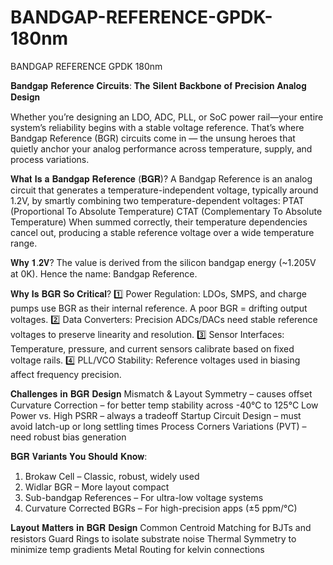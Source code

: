 # BANDGAP-REFERENCE-GPDK-180nm
BANDGAP REFERENCE GPDK 180nm


𝐁𝐚𝐧𝐝𝐠𝐚𝐩 𝐑𝐞𝐟𝐞𝐫𝐞𝐧𝐜𝐞 𝐂𝐢𝐫𝐜𝐮𝐢𝐭𝐬: 𝐓𝐡𝐞 𝐒𝐢𝐥𝐞𝐧𝐭 𝐁𝐚𝐜𝐤𝐛𝐨𝐧𝐞 𝐨𝐟 𝐏𝐫𝐞𝐜𝐢𝐬𝐢𝐨𝐧 𝐀𝐧𝐚𝐥𝐨𝐠 𝐃𝐞𝐬𝐢𝐠𝐧

Whether you’re designing an LDO, ADC, PLL, or SoC power rail—your entire system’s reliability begins with a stable voltage reference.
That’s where Bandgap Reference (BGR) circuits come in — the unsung heroes that quietly anchor your analog performance across temperature, supply, and process variations.

𝐖𝐡𝐚𝐭 𝐈𝐬 𝐚 𝐁𝐚𝐧𝐝𝐠𝐚𝐩 𝐑𝐞𝐟𝐞𝐫𝐞𝐧𝐜𝐞 (𝐁𝐆𝐑)?
A Bandgap Reference is an analog circuit that generates a temperature-independent voltage, typically around 1.2V, by smartly combining two temperature-dependent voltages:
PTAT (Proportional To Absolute Temperature)
CTAT (Complementary To Absolute Temperature)
When summed correctly, their temperature dependencies cancel out, producing a stable reference voltage over a wide temperature range.

𝐖𝐡𝐲 𝟏.𝟐𝐕?
The value is derived from the silicon bandgap energy (~1.205V at 0K).
 Hence the name: Bandgap Reference.

𝐖𝐡𝐲 𝐈𝐬 𝐁𝐆𝐑 𝐒𝐨 𝐂𝐫𝐢𝐭𝐢𝐜𝐚𝐥?
1️⃣ Power Regulation:
 LDOs, SMPS, and charge pumps use BGR as their internal reference. A poor BGR = drifting output voltages.
2️⃣ Data Converters:
 Precision ADCs/DACs need stable reference voltages to preserve linearity and resolution.
3️⃣ Sensor Interfaces:
 Temperature, pressure, and current sensors calibrate based on fixed voltage rails.
4️⃣ PLL/VCO Stability:
 Reference voltages used in biasing affect frequency precision.

𝐂𝐡𝐚𝐥𝐥𝐞𝐧𝐠𝐞𝐬 𝐢𝐧 𝐁𝐆𝐑 𝐃𝐞𝐬𝐢𝐠𝐧
Mismatch & Layout Symmetry – causes offset
Curvature Correction – for better temp stability across -40°C to 125°C
Low Power vs. High PSRR – always a tradeoff
Startup Circuit Design – must avoid latch-up or long settling times
Process Corners Variations (PVT) – need robust bias generation

 𝐁𝐆𝐑 𝐕𝐚𝐫𝐢𝐚𝐧𝐭𝐬 𝐘𝐨𝐮 𝐒𝐡𝐨𝐮𝐥𝐝 𝐊𝐧𝐨𝐰:
1. Brokaw Cell – Classic, robust, widely used
2. Widlar BGR – More layout compact
3. Sub-bandgap References – For ultra-low voltage systems
4. Curvature Corrected BGRs – For high-precision apps (±5 ppm/°C)

𝐋𝐚𝐲𝐨𝐮𝐭 𝐌𝐚𝐭𝐭𝐞𝐫𝐬 𝐢𝐧 𝐁𝐆𝐑 𝐃𝐞𝐬𝐢𝐠𝐧
Common Centroid Matching for BJTs and resistors
Guard Rings to isolate substrate noise
Thermal Symmetry to minimize temp gradients
Metal Routing for kelvin connections

